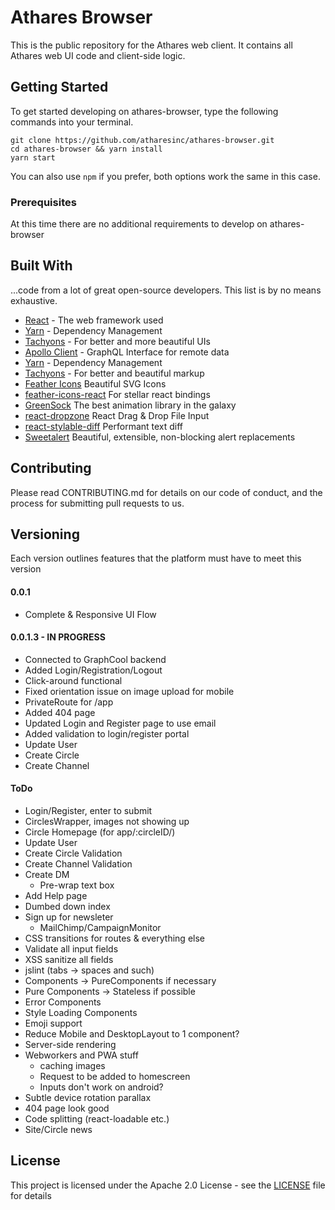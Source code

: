 # Athares Browser

This is the public repository for the Athares web client. It contains all Athares web UI code and client-side logic.

## Getting Started

To get started developing on athares-browser, type the following commands into your terminal.

```
git clone https://github.com/atharesinc/athares-browser.git
cd athares-browser && yarn install
yarn start
```

You can also use `npm` if you prefer, both options work the same in this case.

### Prerequisites

At this time there are no additional requirements to develop on athares-browser

## Built With

...code from a lot of great open-source developers. This list is by no means exhaustive.

*   [React](https://reactjs.org/) - The web framework used
*   [Yarn](https://yarnpkg.com/en/) - Dependency Management
*   [Tachyons](http://tachyons.io/) - For better and more beautiful UIs
*   [Apollo Client](https://www.apollographql.com/docs/react/) - GraphQL Interface for remote data
*   [Yarn](https://yarnpkg.com/en/) - Dependency Management
*   [Tachyons](http://tachyons.io/) - For better and beautiful markup
*   [Feather Icons](https://feathericons.com/) Beautiful SVG Icons
*   [feather-icons-react](https://github.com/ianmiller347/feather-icons-react) For stellar react bindings
*   [GreenSock](https://greensock.com/gsap) The best animation library in the galaxy
*   [react-dropzone](https://react-dropzone.js.org/) React Drag & Drop File Input
*   [react-stylable-diff](https://github.com/davidmason/react-stylable-diff) Performant text diff
*   [Sweetalert](https://github.com/t4t5/sweetalert) Beautiful, extensible, non-blocking alert replacements

## Contributing

Please read CONTRIBUTING.md for details on our code of conduct, and the process for submitting pull requests to us.

## Versioning

Each version outlines features that the platform must have to meet this version

#### 0.0.1

*   Complete & Responsive UI Flow

#### 0.0.1.3 - IN PROGRESS

*   Connected to GraphCool backend
*   Added Login/Registration/Logout
*   Click-around functional
*   Fixed orientation issue on image upload for mobile
*   PrivateRoute for /app
*   Added 404 page
*   Updated Login and Register page to use email
*   Added validation to login/register portal
*   Update User
*   Create Circle
*   Create Channel

#### ToDo

*   Login/Register, enter to submit
*   CirclesWrapper, images not showing up
*   Circle Homepage (for app/:circleID/)
*   Update User
*   Create Circle Validation
*   Create Channel Validation
*   Create DM
    *   Pre-wrap text box
*   Add Help page
*   Dumbed down index
*   Sign up for newsleter
    *   MailChimp/CampaignMonitor
*   CSS transitions for routes & everything else
*   Validate all input fields
*   XSS sanitize all fields
*   jslint (tabs -> spaces and such)
*   Components -> PureComponents if necessary
*   Pure Components -> Stateless if possible
*   Error Components
*   Style Loading Components
*   Emoji support
*   Reduce Mobile and DesktopLayout to 1 component?
*   Server-side rendering
*   Webworkers and PWA stuff
    *   caching images
    *   Request to be added to homescreen
    *   Inputs don't work on android?
*   Subtle device rotation parallax
*   404 page look good
*   Code splitting (react-loadable etc.)
*   Site/Circle news

## License

This project is licensed under the Apache 2.0 License - see the [LICENSE](LICENSE) file for details
